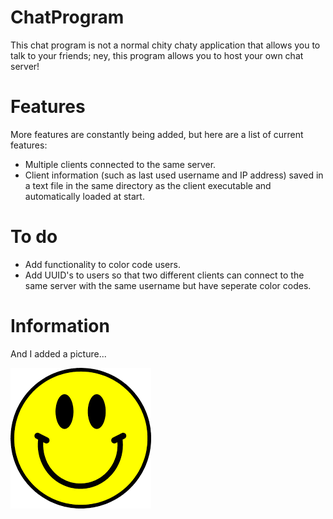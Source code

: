 # ChatProgram
This chat program is not a normal chity chaty application that allows you to talk to your friends; ney, this program allows you to host your own chat server!

# Features
More features are constantly being added, but here are a list of current features:
- Multiple clients connected to the same server.
- Client information (such as last used username and IP address) saved in a text file in the same directory as the client executable and automatically loaded at start.

# To do
- Add functionality to color code users.
- Add UUID's to users so that two different clients can connect to the same server with the same username but have seperate color codes.

# Information

And I added a picture...

<img src="smiley.png"/>